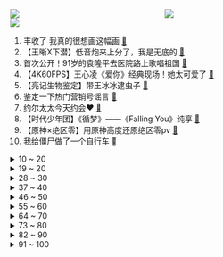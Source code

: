 <div >
	<a style="float:left;width:55%;" href = "https://github.com/anuraghazra/github-readme-stats">
	 <img src = "https://github-readme-stats.vercel.app/api?username=iuuuuuaena&theme=buefy&show_icons=true"/>
	</a>
	<a  style="float:right;width:45%" href = "https://github.com/anuraghazra/github-readme-stats">
	 <img  src="https://github-readme-stats.vercel.app/api/top-langs/?username=anuraghazra&layout=compact"/>
	</a>
	</div>

[![](https://img.shields.io/badge/jxd-@jxdgogogo.xyz-yellowgreen.svg)](https://www.jxdgogogo.xyz)<br>
1. 丰收了 我真的很想画这幅画 [:link:](//www.bilibili.com/video/BV1XY4y157g8) <br>
2. 【王晰X下潜】低音炮来上分了，我是无底的 [:link:](//www.bilibili.com/video/BV1d54y1Z7fC) <br>
3. 首次公开！91岁的袁隆平去医院路上歌唱祖国 [:link:](//www.bilibili.com/video/BV1ev4y1A7cJ) <br>
4. 【4K60FPS】王心凌《爱你》经典现场！她太可爱了 [:link:](//www.bilibili.com/video/BV1a34y1E73C) <br>
5. 【亮记生物鉴定】带王冰冰逮虫子 [:link:](//www.bilibili.com/video/BV1Z3411G7LD) <br>
6. 鉴定一下热门营销号谣言 [:link:](//www.bilibili.com/video/BV17Y411F7tE) <br>
7. 约尔太太今天约会♥ [:link:](//www.bilibili.com/video/BV11g411d7TW) <br>
8. 【时代少年团】《循梦》——《Falling You》纯享 [:link:](//www.bilibili.com/video/BV1gB4y1R7nR) <br>
9. 【原神×绝区零】用原神高度还原绝区零pv [:link:](//www.bilibili.com/video/BV1z34y1E7pa) <br>
10. 我给僵尸做了一个自行车 [:link:](//www.bilibili.com/video/BV1ZA4y1o7LP) <br>
<details>
<summary>10 ~ 20</summary>

11. 在召唤师峡谷，守护他们的热爱 [:link:](//www.bilibili.com/video/BV1x34y1E7Uz) <br>
12. 菜鸟驿站真的赚钱吗？我承包一个店给大家打个样！ [:link:](//www.bilibili.com/video/BV1LZ4y1h7tQ) <br>
13. 【袁隆平院士逝世一周年】袁老，我们想您… [:link:](//www.bilibili.com/video/BV1Dt4y1W7Kt) <br>
14. 在这条溪流上，我们竟然找到了17个中国特有种 [:link:](//www.bilibili.com/video/BV1GP4y1F7tT) <br>
15. 医生：压力很大？这是最新的解压方法！ [:link:](//www.bilibili.com/video/BV13r4y1t7Xm) <br>
16. “王心凌的男粉们是有点子舞蹈功力在身上的” [:link:](//www.bilibili.com/video/BV1Uv4y1A74p) <br>
17. 【医学博士】如何拯救草莓鼻？I 毛孔粗大还有救吗？ [:link:](//www.bilibili.com/video/BV1W3411P7Lm) <br>
18. 🤺 退 退 退 🤺 [:link:](//www.bilibili.com/video/BV19A4y1o7Zk) <br>
19. “甜心教主”也能“乘风破浪”：王心凌出道20年最全回顾 [:link:](//www.bilibili.com/video/BV14U4y1274z) <br>
</details>
<details>
<summary>19 ~ 20</summary>

20. 让老板给我打工是什么体验？ [:link:](//www.bilibili.com/video/BV1dv4y1A7wp) <br>
21. 土 豆 天 花 板 [:link:](//www.bilibili.com/video/BV1na411E7KL) <br>
22. 【互动视频】沈 阳 之 夏 [:link:](//www.bilibili.com/video/BV1DU4y117Nj) <br>
23. 【STN快报第六季32-居家版】不懂就问，浣熊市是在非洲吗？ [:link:](//www.bilibili.com/video/BV1dZ4y1t7A7) <br>
24. 【野生人类图鉴】我真服了你个老六【妈见打】 [:link:](//www.bilibili.com/video/BV1va41177yn) <br>
25. 王心凌一开口把我DNA炸出来了 [:link:](//www.bilibili.com/video/BV1dB4y197Xb) <br>
26. 千万别相信重庆人的“微辣”！这一口撸3串，差点喷出火了… [:link:](//www.bilibili.com/video/BV1554y1f7En) <br>
27. 永琪与紫菜蛋花兔的缺氧日记 [:link:](//www.bilibili.com/video/BV19S4y1B79j) <br>
28. 云顶之弈S7：全英雄全羁绊详细介绍！全部三星5费10费，实战效果曝光！【云顶之弈】【金铲铲之战巨龙之境】林小北S7 [:link:](//www.bilibili.com/video/BV13Y4y1B7pi) <br>
</details>
<details>
<summary>28 ~ 30</summary>

29. 【花泽香菜自投稿】恋爱循环，再来一遍！ [:link:](//www.bilibili.com/video/BV1dR4y1c7qi) <br>
30. 天才小发明 - 3分钟夺掉你的卧槽！ [:link:](//www.bilibili.com/video/BV1iT4y1z7E2) <br>
31. 明天开始减脂，以后很久就更新不了美食了。 [:link:](//www.bilibili.com/video/BV12F411L7Rh) <br>
32. 美国人来中国吃饭的两次懵x时刻 [:link:](//www.bilibili.com/video/BV183411P7gn) <br>
33. 发明鸡蛋汉堡的人一定是天才吧！！！ [:link:](//www.bilibili.com/video/BV1Pg411o72y) <br>
34. 让朋友发现新闻上正在通缉自己，他会是什么反应？【翼刀整蛊奇闻录】 [:link:](//www.bilibili.com/video/BV1Ag411o7FM) <br>
35. 你们差点就打赢了RNG！ [:link:](//www.bilibili.com/video/BV1XA4y1o7Sf) <br>
36. 帅小伙花999元买了一台自动画煎饼机，真的有用吗？ [:link:](//www.bilibili.com/video/BV1ma41177zG) <br>
37. 毕业创作的诞生 [:link:](//www.bilibili.com/video/BV1h5411X7DF) <br>
</details>
<details>
<summary>37 ~ 40</summary>

38. 《 甜 心 猛 男 》 [:link:](//www.bilibili.com/video/BV1yY4y157NU) <br>
39. 一刀下去……口水止不住了！ [:link:](//www.bilibili.com/video/BV1sU4y127dH) <br>
40. 【罗翔】用狗血验出来的亲儿子？这个案例是字面意义上的“狗血” [:link:](//www.bilibili.com/video/BV1F34y1J74b) <br>
41. 黄焖鸡米饭真正的配方，15个字，一万块钱 [:link:](//www.bilibili.com/video/BV135411R7q6) <br>
42. 绑架露着屁股 [:link:](//www.bilibili.com/video/BV1uU4y127RQ) <br>
43. 王心凌都没我甜，王心凌男孩我当定了 [:link:](//www.bilibili.com/video/BV1pY4y167MY) <br>
44. 千万不要和情侣去沐浴！ [:link:](//www.bilibili.com/video/BV1zg411d7rH) <br>
45. 原来。。已经过去一年了啊 [:link:](//www.bilibili.com/video/BV1XB4y197WM) <br>
46. Aimer携碧蓝航线5周年主题曲《wavy flow》，正式入驻B站 [:link:](//www.bilibili.com/video/BV1cr4y1t73Y) <br>
</details>
<details>
<summary>46 ~ 50</summary>

47. “轻 轻 敲 醒 沉 睡 的 心 灵” [:link:](//www.bilibili.com/video/BV1x34y1E77j) <br>
48. 【祖娅纳惜VS排骨教主】超燃Battle说唱《破沙》 [:link:](//www.bilibili.com/video/BV13P4y1F77W) <br>
49. 【渊默行动】全网首杀 满级旧约登顶33 - 不畏苦暗！ [:link:](//www.bilibili.com/video/BV1FA4y1Z7ZZ) <br>
50. 【鉴定热门】喝奶茶等于慢性自杀？福寿螺到底能不能吃？ [:link:](//www.bilibili.com/video/BV1ev4y1A7NG) <br>
51. 优 雅 至 极 [:link:](//www.bilibili.com/video/BV1aY411F7Ln) <br>
52. 【鞠婧祎】小提琴｜一个浴室玫瑰少年（220522） [:link:](//www.bilibili.com/video/BV1T54y1f7rD) <br>
53. 花海蛇来了，炖一锅能打通任督二脉的大补汤，值了 [:link:](//www.bilibili.com/video/BV1UF411L7Rv) <br>
54. 现在的教育，比二十年前有什么提升？为什么科技未改变教学方式，没让学习变得容易？ [:link:](//www.bilibili.com/video/BV1hY4y157rF) <br>
55. 一生平顺，这大概是那个时代最美好的祝愿了。 [:link:](//www.bilibili.com/video/BV13T4y1q7aA) <br>
</details>
<details>
<summary>55 ~ 60</summary>

56. 尝试这个敲击胸骨20秒的小技巧，让身体焕发活力，提高免疫力【Mandell博士】 [:link:](//www.bilibili.com/video/BV1dZ4y1t7K2) <br>
57. 【渊默行动】首杀31级合约 我的心会做出判决 [:link:](//www.bilibili.com/video/BV15Y411F7fi) <br>
58. 手机还可以拍摄星空 [:link:](//www.bilibili.com/video/BV1Vv4y1A7M7) <br>
59. 爷看个小学生写的作文居然看哭了... [:link:](//www.bilibili.com/video/BV1RY4y157bt) <br>
60. 从北舞毕业后，入职海底捞… [:link:](//www.bilibili.com/video/BV1vS4y1z7yQ) <br>
61. B 币 存 钱 罐 [:link:](//www.bilibili.com/video/BV1uv4y1P7mq) <br>
62. 肯爷爷79元一个的鸡腿麻薯蛋糕到底好不好吃？ [:link:](//www.bilibili.com/video/BV1BZ4y1t7C7) <br>
63. 开口跪！绝妙女声Rap让你瞬间沉醉-《最美好的时光》政大黑音【完整版】 [:link:](//www.bilibili.com/video/BV1KY4y167e2) <br>
64. 过早  厨子探店¥？？？ [:link:](//www.bilibili.com/video/BV19S4y1B75m) <br>
</details>
<details>
<summary>64 ~ 70</summary>

65. 【钉宫理惠】同事又让我来B站骂人了···累了，没下次了！ [:link:](//www.bilibili.com/video/BV1wr4y1t7EX) <br>
66. 原创 《白鸟过河滩》ilem 我和世另我 [:link:](//www.bilibili.com/video/BV12Y411F79B) <br>
67. 看了内容居然感觉不贵 [:link:](//www.bilibili.com/video/BV155411X7KH) <br>
68. 【小学生 漫威版 孤勇者】小学生心里：对对对，请疯狂这样安利我！ [:link:](//www.bilibili.com/video/BV1ma411f7NW) <br>
69. 【Tank】B站的朋友们！我来啦！看到结尾有惊喜哦！ [:link:](//www.bilibili.com/video/BV1DY411F7pb) <br>
70. 仅凭文字描述，画师会把知名角色画成啥样? [:link:](//www.bilibili.com/video/BV1ja411E7cn) <br>
71. 揉肉肉~~~ [:link:](//www.bilibili.com/video/BV1ku41167Pq) <br>
72. 《厨神争霸》丝血干将反杀满血诸葛 [:link:](//www.bilibili.com/video/BV1VS4y1z7xQ) <br>
73. 170度的油温，一放下去，章鱼哥皮都展开了哈哈哈哈哈！ [:link:](//www.bilibili.com/video/BV1wt4y147y9) <br>
</details>
<details>
<summary>73 ~ 80</summary>

74. 有没有一种可能，我的压力都是解压玩具带来的 [:link:](//www.bilibili.com/video/BV1W5411X7TA) <br>
75. 德国三父子小龙虾大战从天亮到天黑！狂舔手指喝干大蒜汤！ [:link:](//www.bilibili.com/video/BV1Av4y1P7Vb) <br>
76. 笑死，要不是她，真没见过vb热搜不控评这么多自来水！ [:link:](//www.bilibili.com/video/BV1PS4y1z77n) <br>
77. “艾特你感受一下，星星落进眼里的梦幻” [:link:](//www.bilibili.com/video/BV1M5411R7MS) <br>
78. 谁出的点子？ 挑战特效化妆 我栓Q！ [:link:](//www.bilibili.com/video/BV1iR4y1w7R8) <br>
79. 国外人口控制得很好。 [:link:](//www.bilibili.com/video/BV1JF411j7c6) <br>
80. 火遁炒菜之术 [:link:](//www.bilibili.com/video/BV1V34y1E7KG) <br>
81. 小狐狸和人类的爱情故事~（简介中有详情(#^.^#)） [:link:](//www.bilibili.com/video/BV1Xt4y1x7LN) <br>
82. 这玩意儿我能连吃3碗，但为什么没几个人知道？ [:link:](//www.bilibili.com/video/BV11g411d716) <br>
</details>
<details>
<summary>82 ~ 90</summary>

83. 【4K修复】影史上那些难以超越的名场面，你都看过吗 [:link:](//www.bilibili.com/video/BV1nT4y1q7Yt) <br>
84. 芬兰干饭一家人的中式烤肉狂欢！疯狂干饭爽翻翻！羊排五花肉海鲜吃到渣都不剩！狂舔手指！ [:link:](//www.bilibili.com/video/BV1FA4y1Z7KB) <br>
85. “可惜你不看海贼，也不明白这个视频的分量......” [:link:](//www.bilibili.com/video/BV1qF411L7x1) <br>
86. 张译到底是什么衰神体质？摸过的豪车全报废 [:link:](//www.bilibili.com/video/BV1D34y1E7cu) <br>
87. 不愧是甜心教主！39岁的王心凌再唱《爱你》，网友：一开口青春回来了！ [:link:](//www.bilibili.com/video/BV1TU4y1276V) <br>
88. 请保持童心 [:link:](//www.bilibili.com/video/BV12Z4y1t7Ux) <br>
89. 中国长刀的十种最帅拔刀式，简单易学实用 [:link:](//www.bilibili.com/video/BV1CR4y1w7sd) <br>
90. 卧槽！！！没想到她以前居然是甜妹！！！23岁的郭采洁也太可爱了！！ [:link:](//www.bilibili.com/video/BV1954y1Z7A8) <br>
91. 王心凌一声爱你炸出全网老粉 爱你原创健身舞 快乐健身 舞蹈入门 [:link:](//www.bilibili.com/video/BV16Y4y157Er) <br>
</details>
<details>
<summary>91 ~ 100</summary>

92. 骑行流浪西藏，高原上待久了体力日渐不支，住进桥洞就像回到了家一样 [:link:](//www.bilibili.com/video/BV1C34y1j74j) <br>
93. 怎么办啊！我被求婚了！ [:link:](//www.bilibili.com/video/BV17T4y1z7gB) <br>
94. 攒够6个超赞的家庭料理分享给大家，学会了自己给家人吃，你会回来谢谢我…酱牛肉、五香茶叶蛋、照烧鸡腿、牛肉番茄无水咖喱、自制草莓冰淇淋。 [:link:](//www.bilibili.com/video/BV1mY4y157Ht) <br>
95. 我 是 学 法 的 [:link:](//www.bilibili.com/video/BV11Z4y1t7fF) <br>
96. 如何从混混变成法学大佬 [:link:](//www.bilibili.com/video/BV1gY4y167am) <br>
97. 祝各位520快乐！ [:link:](//www.bilibili.com/video/BV1tB4y197rm) <br>
98. 【阿尼亚】次子の滤镜 [:link:](//www.bilibili.com/video/BV1TY4y167ty) <br>
99. 招生减章哥们 学校撵着我让我删哥们 [:link:](//www.bilibili.com/video/BV1NT4y1q7GK) <br>
100. 王心凌18年后唱《爱你》，炸出一大批“老公粉”！全程姨母笑 [:link:](//www.bilibili.com/video/BV1ug411o7Gv) <br>
</details>
